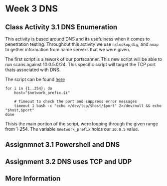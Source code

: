 # Week 3 DNS

## Class Activity 3.1 DNS Enumeration

This activity is based around DNS and its usefulness when it comes to penetration testing. Throughout this activity we use `nslookup`,`dig`, and `nmap` to gether information from name servers that we were given.

The first script is a rework of our portscanner. This new script will be able to run scans against 10.0.5.0/24. This specific script will target the TCP port thats associated with DNS. 

The script can be found [here](https://github.com/dpzrz/SEC-335/blob/main/Scripts/portscanner2.sh)

```
for i in {1..254}; do
    host="$network_prefix.$i"
    
    # Timeout to check the port and suppress error messages
    timeout 1 bash -c "echo >/dev/tcp/$host/$port" 2>/dev/null && echo "$host,$port"
done
```

Thisis the main portion of the script, were looping through the given range from 1-254. The variable `$network_prefix` holds our `10.0.5` value.

## Assignmnet 3.1 Powershell and DNS

## Assignment 3.2 DNS uses TCP and UDP


## More Information
